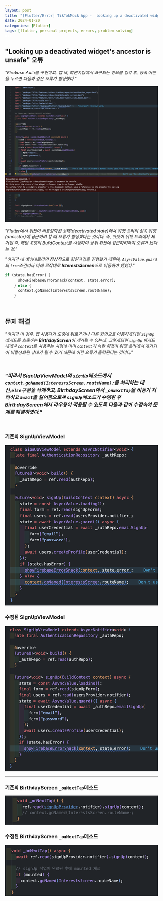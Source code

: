 ```yaml
---
layout: post
title: "[Flutter/Error] TikTokMock App -  Looking up a deactivated widget's ancestor is unsafe 오류"
date: 2024-01-20
categories: [Flutter]
tags: [flutter, personal projects, errors, problem solving]
---
```


##  "Looking up a deactivated widget's ancestor is unsafe" 오류

*"Firebase Auth를 구현하고, 앱 내, 회원가입에서 요구되는 정보를 입력 후, 등록 버튼을 누르면 다음과 같은 오류가 발생했다."*

<img src="/assets/img/Errors/TikTokMock/AncestorUnsafe/AncestorUnsafe1.png">

*"Flutter에서 위젯이 비활성화된 상태(deactivated state)에서 위젯 트리의 상위 위젯(ancestor)에 접근하려 할 때 오류가 발생했다는 것이다. 즉, 위젯이 위젯 트리에서 제거된 후, 해당 위젯의 BuildContext를 사용하여 상위 위젯에 접근하려하여 오류가 났다는 것."*

*"하지만 내 예상대로라면 정상적으로 회원가입을 진행했기 때문에, `AsyncValue.guard`의 `true`조건따라 아래 로직대로 **InterestsScreen**으로 이동해야 했었다."*

```dart
if (state.hasError) {
      showFirebaseErrorSnack(context, state.error);
    } else {
      context.goNamed(InterestsScreen.routeName);
    }
```



<br>

## 문제 해결

*"하지만 이 경우, 앱 사용자가 도중에 뒤로가기나 다른 화면으로 이동하게되면 `SignUp`메서드를 호출하는 **BirthdayScreen**이 제거될 수 있는데, 그렇게되면 `signUp` 메서드 내에서 `context`를 사용하는 시점에 이미 `context`가 속한 위젯이 위젯 트리에서 제거되어 비활성화된 상태가 될 수 있기 때문에 이런 오류가 출력된다는 것이다."*

<br>

### *"따라서 SignUpViewModel의 `signUp`메소드에서 `context.goNamed(InterestsScreen.routeName);`를 처리하는 대신,`else`구문을 삭제하고, BirthdayScreen에서 `_onNextTap`을 비동기 처리하고 `await`을 걸어둠으로써 `signUp`메소드가 수행된 후 BirthdayScreen에서 라우팅이 적용될 수 있도록 다음과 같이 수정하여 문제를 해결하였다."*

<br>



### 기존의 SignUpViewModel
<img src="/assets/img/Errors/TikTokMock/AncestorUnsafe/AncestorUnsafe2.png">

### 수정된 SignUpViewModel
<img src="/assets/img/Errors/TikTokMock/AncestorUnsafe/AncestorUnsafe3.png">

---

### 기존의 BirthdayScreen `_onNextTap`메소드
<img src="/assets/img/Errors/TikTokMock/AncestorUnsafe/AncestorUnsafe4.png">

### 수정된 BirthdayScreen `_onNextTap`메소드
<img src="/assets/img/Errors/TikTokMock/AncestorUnsafe/AncestorUnsafe5.png">

